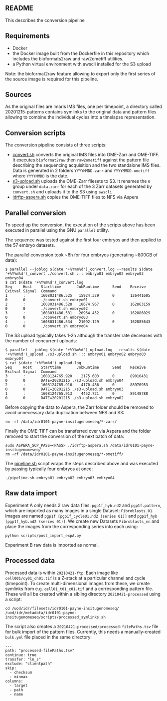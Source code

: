 README
------

This describes the conversion pipeline

Requirements
------------

-   Docker
-   the Docker image built from the Dockerfile in this repository which 
    includes the bioformats2raw and raw2ometiff utilities.
-   a Python virtual environment with awscli installed for the S3 upload

Note: the bioformat2raw feature allowing to export only the first series of
the source image is required for this pipeline.

Sources
-------

As the original files are Imaris IMS files, one per timepoint, a directory
called 20201215-patterns contains symlinks to the original data and pattern
files allowing to combine the individual cycles into a timelapse
representation.

Conversion scripts
------------------

The conversion pipeline consists of three scripts:

-   [convert.sh](convert.sh) converts the original IMS files into OME-Zarr and
    OME-TIFF. It executes `bioformat2raw` then `raw2ometiff` against the
    pattern file describing the sequencing acquisition and the two standalone
    IMS files. Data is generated in 2 folders `YYYYMMDD-zarr` and
    `YYYYMMDD-ometiff` where `YYYYMMDD` is the date.
-   [s3-upload.sh](s3-upload.sh) uploads the OME-Zarr filesets to S3. It
    renames the `0` group under `data.zarr` for each of the 3 Zarr datasets
    generated by `convert.sh` and uploads it to the S3 using `awscli`
-   [idrftp-aspera.sh](idrftp-aspera.sh) copies the OME-TIFF files to NFS via
    Aspera

Parallel conversion
-------------------

To speed up the conversion, the execution of the scripts above has been 
executed in parallel using the GNU `parallel` utility.

The sequence was tested against the first four embryos and then applied to the
57 embryo datasets.

The parallel conversion took ~6h for four embryos (generating ~800GB of data):

```
$ parallel --joblog $(date '+%Y%m%d')_convert.log --results $(date '+%Y%m%d')_convert ./convert.sh ::: embryo01 embryo02 embryo03 embryo04
$ cat $(date '+%Y%m%d')_convert.log
Seq     Host    Starttime       JobRuntime      Send    Receive Exitval Signal  Command
1       :       1608031486.525   15924.329      0       126441605       0       0       ./convert.sh embryo01
2       :       1608031486.528   18674.967      0       162863159       0       0       ./convert.sh embryo02
3       :       1608031486.531   20964.452      0       162886029       0       0       ./convert.sh embryo03
4       :       1608031486.534   21092.129      0       162885643       0       0       ./convert.sh embryo04
```

The S3 upload typically takes 1-2h although the transfer rate decreases with the number of concurrent uploads:

```
$ parallel --joblog $(date '+%Y%m%d')_upload.log --results $(date '+%Y%m%d')_upload ./s3-upload.sh ::: embryo01 embryo02 embryo03 embryo04
$ cat $(date '+%Y%m%d')_upload.log
Seq     Host    Starttime       JobRuntime      Send    Receive Exitval Signal  Command
3       :       1608124765.920    2175.603      0       89010431        0       0       DATE=20201215 ./s3-upload.sh embryo04
2       :       1608124765.916    4170.486      0       88970953        0       0       DATE=20201215 ./s3-upload.sh embryo03
1       :       1608124765.913    4452.721      0       89148788        0       0       DATE=20201215 ./s3-upload.sh embryo02
````

Before copying the data to Aspera, the Zarr folder should be removed to avoid
unnecessary data duplication between NFS and S3:

```
rm -rf /data/idr0101-payne-insitugenomeseq/*-zarr/
```

Finally the OME-TIFF can be transferred over via Aspera and the folder removed
to start the conversion of the next batch of data:

```
sudo ASPERA_SCP_PASS=<PASS> ./idrftp-aspera.sh /data/idr0101-payne-insitugenomeseq/
rm -rf /data/idr0101-payne-insitugenomeseq/*-ometiff/
```

The [pipeline.sh](pipeline.sh) script wraps the steps described above and was
executed by passing typically four embryos at once:

```
./pipeline.sh embryo01 embryo02 embryo03 embryo04
```

Raw data import
---------------

Experiment A only needs 2 raw data files: `pgp1f_hyb.nd2` and `pgp1f.pattern`, which are
imported as many images in a single Dataset: `Fibroblasts_01`.
Images are named `pgp1f [pgp1f_cycle01.nd2 (series 01)]` and `pgp1f_hyb [pgp1f_hyb.nd2 (series 01)]`.
We create new Datasets `Fibroblasts_nn` and place the images from the corresponding series
into each using:

```
python scripts/post_import_expA.py
```

Experiment B raw data is imported as normal.

Processed data
--------------

Processed data is within `20210421-ftp`.
Each image like `cell001/cy01_ch01.tif` is a Z-stack at a particular channel and cycle (timepoint).
To create multi-dimensional images from these, we create symlinks from e.g. `cell01_t01_c01.tif`
and a corresponding pattern file.
These will all be created within a sibling directory `20210421-processed` using a script:

```
cd /uod/idr/filesets/idr0101-payne-insitugenomeseq/
/uod/idr/metadata/idr0101-payne-insitugenomeseq/scripts/processed_symlinks.sh
```

The script also creates a `20210421-processed/processed-filePaths.tsv` file for bulk
import of the pattern files.
Currently, this needs a manually-created `bulk.yml` file placed in the same directory:

```
---
path: "processed-filePaths.tsv"
continue: true
transfer: "ln_s"
exclude: "clientpath"
skip:
  - checksum
  - minmax
columns:
  - target
  - path
  - name
  ```

